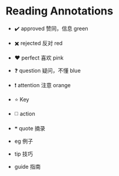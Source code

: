 # Reading Annotations

- ✔️ approved 赞同，信息 green
- ✖️ rejected 反对 red
- ❤️ perfect 喜欢 pink
- ❓  question 疑问，不懂 blue
- ❗️ attention 注意 orange
- ⭐️ Key
- ◻️ action


- ❝ quote 摘录
- eg 例子
- tip 技巧
- guide 指南


